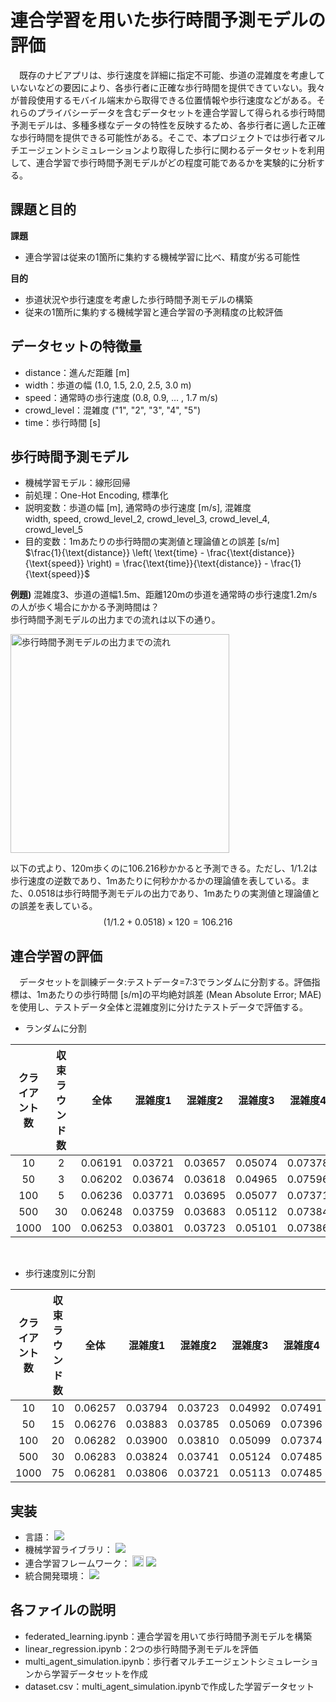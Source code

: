 # 連合学習を用いた歩行時間予測モデルの評価
　既存のナビアプリは、歩行速度を詳細に指定不可能、歩道の混雑度を考慮していないなどの要因により、各歩行者に正確な歩行時間を提供できていない。我々が普段使用するモバイル端末から取得できる位置情報や歩行速度などがある。それらのプライバシーデータを含むデータセットを連合学習して得られる歩行時間予測モデルは、多種多様なデータの特性を反映するため、各歩行者に適した正確な歩行時間を提供できる可能性がある。そこで、本プロジェクトでは歩行者マルチエージェントシミュレーションより取得した歩行に関わるデータセットを利用して、連合学習で歩行時間予測モデルがどの程度可能であるかを実験的に分析する。

## 課題と目的
**課題**  
- 連合学習は従来の1箇所に集約する機械学習に比べ、精度が劣る可能性

**目的**  
- 歩道状況や歩行速度を考慮した歩行時間予測モデルの構築
- 従来の1箇所に集約する機械学習と連合学習の予測精度の比較評価

## データセットの特徴量
- distance：進んだ距離 [m]
- width：歩道の幅 (1.0, 1.5, 2.0, 2.5, 3.0 m)
- speed：通常時の歩行速度 (0.8, 0.9, $\ldots$ , 1.7 m/s)
- crowd_level：混雑度 ("1", "2", "3", "4", "5")
- time：歩行時間 [s]

## 歩行時間予測モデル
- 機械学習モデル：線形回帰
- 前処理：One-Hot Encoding, 標準化
- 説明変数：歩道の幅 [m], 通常時の歩行速度 [m/s], 混雑度  
  width, speed, crowd_level_2, crowd_level_3, crowd_level_4, crowd_level_5
- 目的変数：1mあたりの歩行時間の実測値と理論値との誤差 [s/m]  
$\frac{1}{\text{distance}} \left( \text{time} - \frac{\text{distance}}{\text{speed}} \right) = \frac{\text{time}}{\text{distance}} - \frac{1}{\text{speed}}$

**例題)** 混雑度3、歩道の道幅1.5m、距離120mの歩道を通常時の歩行速度1.2m/sの人が歩く場合にかかる予測時間は？  
歩行時間予測モデルの出力までの流れは以下の通り。

<img src="https://github.com/Git-Yuya/walking-time-prediction/assets/84259422/110b87c4-5660-44f0-b22c-79b82ed97889" alt="歩行時間予測モデルの出力までの流れ" width="350">

以下の式より、120m歩くのに106.216秒かかると予測できる。ただし、1/1.2は歩行速度の逆数であり、1mあたりに何秒かかるかの理論値を表している。また、0.0518は歩行時間予測モデルの出力であり、1mあたりの実測値と理論値との誤差を表している。
$$(1/1.2 + 0.0518) \times 120 = 106.216$$ 




## 連合学習の評価
　データセットを訓練データ:テストデータ=7:3でランダムに分割する。評価指標は、1mあたりの歩行時間 [s/m]の平均絶対誤差 (Mean Absolute Error; MAE)を使用し、テストデータ全体と混雑度別に分けたテストデータで評価する。

- ランダムに分割

| クライアント数 | 収束ラウンド数 | 全体 | 混雑度1 | 混雑度2 |  混雑度3 |  混雑度4 |  混雑度5 |
|:---:|:---:|:---:|:---:|:---:|:---:|:---:|:---:|
| 10 | 2 | 0.06191 | 0.03721 | 0.03657 | 0.05074 | 0.07378 | 0.11339 |
| 50 | 3 | 0.06202 | 0.03674 | 0.03618 | 0.04965 | 0.07596 | 0.11379 |
| 100 | 5 | 0.06236 | 0.03771 | 0.03695 | 0.05077 | 0.07371 | 0.11478 |
| 500 | 30 | 0.06248 | 0.03759 | 0.03683 | 0.05112 | 0.07384 | 0.11517 |
| 1000 | 100 | 0.06253 | 0.03801 | 0.03723 | 0.05101 | 0.07386 | 0.11464 |

<br>

- 歩行速度別に分割

| クライアント数 | 収束ラウンド数 | 全体 | 混雑度1 | 混雑度2 |  混雑度3 |  混雑度4 |  混雑度5 |
|:---:|:---:|:---:|:---:|:---:|:---:|:---:|:---:|
| 10 | 10 | 0.06257 | 0.03794 | 0.03723 | 0.04992 | 0.07491 | 0.11505 |
| 50 | 15 | 0.06276 | 0.03883 | 0.03785 | 0.05069 | 0.07396 | 0.11456 |
| 100 | 20 | 0.06282 | 0.03900 | 0.03810 | 0.05099 | 0.07374 | 0.11436 |
| 500 | 30 | 0.06283 | 0.03824 | 0.03741 | 0.05124 | 0.07485 | 0.11456 |
| 1000 | 75 | 0.06281 | 0.03806 | 0.03721 | 0.05113 | 0.07485 | 0.11497 |

## 実装
- 言語：
  <img src="https://img.shields.io/badge/-Python-3776AB.svg?logo=python&style=plastic">
- 機械学習ライブラリ：
  <img src="https://img.shields.io/badge/-PyTorch-EE4C2C.svg?logo=pytorch&style=plastic">
- 連合学習フレームワーク：
  <img src="https://flower.dev/_next/image/?url=%2F_next%2Fstatic%2Fmedia%2Fflower_white_border.c2012e70.png&w=640&q=75" width="18px" alt="Flower Website">
  <img src="https://img.shields.io/badge/-Flower-F2B705.svg?logo=&style=plastic">
- 統合開発環境：
  <img src="https://img.shields.io/badge/-Colab-F9AB00.svg?logo=google%20colab&style=plastic">

## 各ファイルの説明
- federated_learning.ipynb：連合学習を用いて歩行時間予測モデルを構築
- linear_regression.ipynb：2つの歩行時間予測モデルを評価
- multi_agent_simulation.ipynb：歩行者マルチエージェントシミュレーションから学習データセットを作成
- dataset.csv：multi_agent_simulation.ipynbで作成した学習データセット
